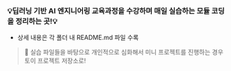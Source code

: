 ### :bulb:딥러닝 기반 AI 엔지니어링 교육과정을 수강하며 매일 실습하는 모듈 코딩을 정리하는 곳!:bulb:

- 상세 내용은 각 폴더 내 README.md 파일 수록

> :rocket: 실습 파일들을 바탕으로 개인적으로 심화해서 미니 프로젝트를 진행하는 경우 토이 프로젝트 저장소로!
